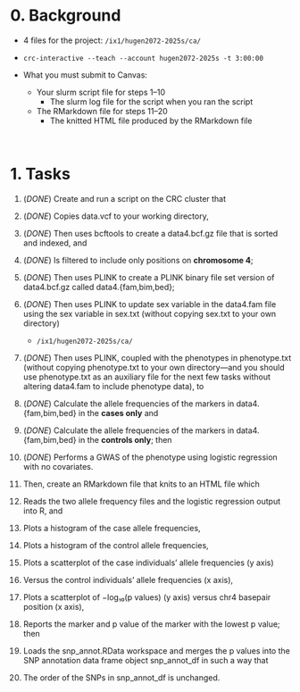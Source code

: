 # 0. Background

- 4 files for the project: `/ix1/hugen2072-2025s/ca/`

- `crc-interactive --teach --account hugen2072-2025s -t 3:00:00`

- What you must submit to Canvas:
    - Your slurm script file for steps 1–10
        - The slurm log file for the script when you ran the script
    - The RMarkdown file for steps 11–20
        - The knitted HTML file produced by the RMarkdown file

<br>

# 1. Tasks

1. (*DONE*) Create and run a script on the CRC cluster that

2. (*DONE*) Copies data.vcf to your working directory,

3. (*DONE*) Then uses bcftools to create a data4.bcf.gz file that is sorted and indexed, and

4. (*DONE*) Is filtered to include only positions on **chromosome 4**;

5. (*DONE*) Then uses PLINK to create a PLINK binary file set version of data4.bcf.gz called data4.{fam,bim,bed};

6. (*DONE*) Then uses PLINK to update sex variable in the data4.fam file using the sex variable in sex.txt (without copying sex.txt to your own directory)
    - `/ix1/hugen2072-2025s/ca/`

7. (*DONE*) Then uses PLINK, coupled with the phenotypes in phenotype.txt (without copying phenotype.txt to your own directory—and you should use phenotype.txt as an auxiliary file for the next few tasks without altering data4.fam to include phenotype data), to

8. (*DONE*) Calculate the allele frequencies of the markers in data4.{fam,bim,bed} in the **cases only** and

9. (*DONE*) Calculate the allele frequencies of the markers in data4.{fam,bim,bed} in the **controls only**; then

10. (*DONE*) Performs a GWAS of the phenotype using logistic regression with no covariates.

11. Then, create an RMarkdown file that knits to an HTML file which

12. Reads the two allele frequency files and the logistic regression output into R, and

13. Plots a histogram of the case allele frequencies,

14. Plots a histogram of the control allele frequencies,

15. Plots a scatterplot of the case individuals’ allele frequencies (y axis)

16. Versus the control individuals’ allele frequencies (x axis),

17. Plots a scatterplot of −log₁₀(p values) (y axis) versus chr4 basepair position (x axis),

18. Reports the marker and p value of the marker with the lowest p value; then

19. Loads the snp_annot.RData workspace and merges the p values into the SNP annotation data frame object snp_annot_df in such a way that

20. The order of the SNPs in snp_annot_df is unchanged.